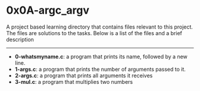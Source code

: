 # 0x0A-argc_argv
A project based learning directory that contains files relevant to this project. The files are solutions to the tasks.
Below is a list of the files and a brief description

---
- **0-whatsmyname.c**: a program that prints its name, followed by a new line.
- **1-args.c**: a program that prints the number of arguments passed to it.
- **2-args.c**: a program that prints all arguments it receives
- **3-mul.c**: a program that multiplies two numbers

